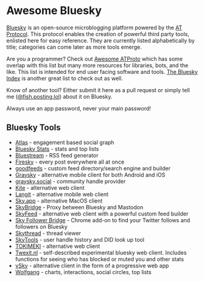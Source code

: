 # Awesome Bluesky

[Bluesky](https://github.com/bluesky-social/) is an open-source microblogging platform powered by the [AT Protocol](https://atproto.com/). This protocol enables the creation of powerful third party tools, enlisted here for easy reference. They are currently listed alphabetically by title; categories can come later as more tools emerge.

Are you a programmer? Check out [Awesome ATProto](https://github.com/beeman/awesome-atproto) which has some overlap with this list but many more resources for libraries, bots, and the like. This list is intended for end user facing software and tools. [The Bluesky Index](https://github.com/scrub-dev/bsky-index/) is another great list to check out as well.

Know of another tool? Either submit it here as a pull request or simply tell me ([@fish.posting.lol](https://bsky.app/profile/fish.posting.lol)) about it on Bluesky.

Always use an app password, never your main password!

## Bluesky Tools

 - [Atlas](https://bsky.jazco.dev/) - engagement based social graph
 - [Bluesky Stats](https://vqv.app/stats) - stats and top lists
 - [Bluestream](https://bluestream.deno.dev/) - RSS feed generator
 - [Firesky](https://firesky.tv/) - every post everywhere all at once
 - [goodfeeds](https://goodfeeds.co/) - custom feed directory/search engine and builder
 - [Graysky](https://graysky.app/) - alternative mobile client for both Android and iOS
 - [graysky.social](https://graysky.social/) - community handle provider
 - [Kite](https://kite.black) - alternative web client
 - [Langit](https://langit.pages.dev/) - alternative mobile web client
 - [Sky.app](https://github.com/jcsalterego/Sky.app) - alternative MacOS client
 - [SkyBridge](https://skybridge.fly.dev/) - Proxy between Bluesky and Mastodon
 - [SkyFeed](https://skyfeed.app) - alternative web client with a powerful custom feed builder
 - [Sky Follower Bridge](https://chrome.google.com/webstore/detail/sky-follower-bridge/behhbpbpmailcnfbjagknjngnfdojpko) - Chrome add-on to find your Twitter follows and followers on Bluesky
 - [Skythread](https://mackuba.github.io/skythread/) - thread viewer
 - [SkyTools](https://skytools.anon5r.com/) - user handle history and DID look up tool
 - [TOKIMEKI](https://tokimekibluesky.vercel.app/) - alternative web client
 - [Twexit.nl](https://twexit.nl/) - self-described experimental bluesky web client. Includes functions for seeing who has blocked or muted you and other stats
 - [vSky](https://www.vsky.social/) - alternative client in the form of a progressive web app
 - [Wolfgang](https://wolfgang.raios.xyz/) - charts, interactions, social circles, top lists
